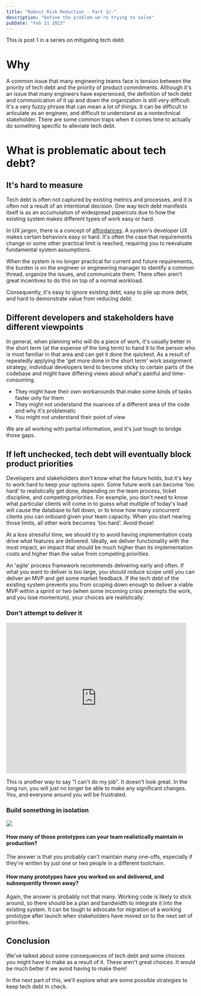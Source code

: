 ```yaml
---
title: "Robust Risk Reduction - Part 1/-"
description: "Define the problem we're trying to solve"
pubDate: "Feb 21 2023"
---
```


This is post 1 in a series on mitigating tech debt.

# Why

A common issue that many engineering teams face is tension between the priority of tech debt and the priority of
product commitments. Although it's an issue that many engineers have experienced, the definition of tech debt and
communication of it up and down the organization is still very difficult. It's a very fuzzy phrase that can mean a lot of things.
It can be difficult to articulate as an engineer, and difficult to understand as a nontechnical stakeholder. There are
some common traps when it comes time to actually do something specific to alleviate tech debt.

# What is problematic about tech debt?

## It's hard to measure

Tech debt is often not captured by existing metrics and processes, and it is often not a result of an intentional decision.
One way tech debt manifests itself is as an accumulation of widespread papercuts due to how the existing system makes different
types of work easy or hard.

In UX jargon, there is a concept of
[affordances](https://uxplanet.org/ux-design-glossary-how-to-use-affordances-in-user-interfaces-393c8e9686e4). A system's
developer UX makes certain behaviors easy or hard. It's often the case that requirements change or some other practical limit
is reached, requiring you to reevaluate fundamental system assumptions.

When the system is no longer practical for current and future requirements, the burden is on the engineer or engineering manager
to identify a common thread, organize the issues, and communicate them. There often aren't great incentives to do this on top
of a normal workload.

Consequently, it's easy to ignore existing debt, easy to pile up more debt, and hard to demonstrate value from reducing debt.

## Different developers and stakeholders have different viewpoints

In general, when planning who will do a piece of work, it's usually better in the short term (at the expense of the long term)
to hand it to the person who is most familiar in that area and can get it done the quickest. As a result of repeatedly
applying the 'get more done in the short term' work assignment strategy, individual developers tend to become sticky to certain
parts of the codebase and might have differing views about what's painful and time-consuming.

- They might have their own workarounds that make some kinds of tasks faster only for them
- They might not understand the nuances of a different area of the code and why it's problematic
- You might not understand their point of view

We are all working with partial information, and it's just tough to bridge those gaps.

## If left unchecked, tech debt will eventually block product priorities

Developers and stakeholders don't know what the future holds, but it's key to work hard to keep your options open. Some future
work can become 'too hard' to realistically get done, depending on the team process, ticket discipline, and competing priorities.
For example, you don't need to know what particular clients will come in to guess what multiple of today's load will cause the
database to fall down, or to know how many concurrent clients you can onboard given your team capacity. When you start nearing
those limits, all other work becomes 'too hard'. Avoid those!

At a less stressful time, we should try to avoid having implementation costs drive what features are delivered. Ideally, we
deliver functionality with the most impact, an impact that should be much higher than its implementation costs and higher
than the value from competing priorities.

An 'agile' process framework recommends delivering early and often. If what you want to deliver is too large, you should reduce scope until
you can deliver an MVP and get some market feedback. If the tech debt of the existing system prevents you from scoping down enough to deliver
a viable MVP within a sprint or two (when some incoming crisis preempts the work, and you lose momentum), your choices are realistically:

### Don't attempt to deliver it

<iframe src="https://giphy.com/embed/Yycc82XEuWDaLLi2GV" width="480" height="400" frameBorder="0" class="giphy-embed mx-auto" allowFullScreen></iframe>

This is another way to say "I can't do my job". It doesn't look great. In the long run, you will just no longer be able to make any
significant changes. You, and everyone around you will be frustrated.

### Build something in isolation

<img class="mx-auto" src="https://imgs.xkcd.com/comics/standards.png" />

#### How many of those prototypes can your team realistically maintain in production?

The answer is that you probably can't maintain many one-offs, especially if they're written by just one or two people in a
different toolchain.

#### How many prototypes have you worked on and delivered, and subsequently thrown away?

Again, the answer is probably not that many. Working code is likely to stick around, so there should be a
plan and bandwidth to integrate it into the existing system. It can be tough to advocate for migration
of a working prototype after launch when stakeholders have moved on to the next set of priorities.

## Conclusion

We've talked about some consequences of tech debt and some choices you might have to make as a result of it.
These aren't great choices. It would be much better if we avoid having to make them!

In the next part of this, we'll explore what are some possible strategies to keep tech debt in check.
